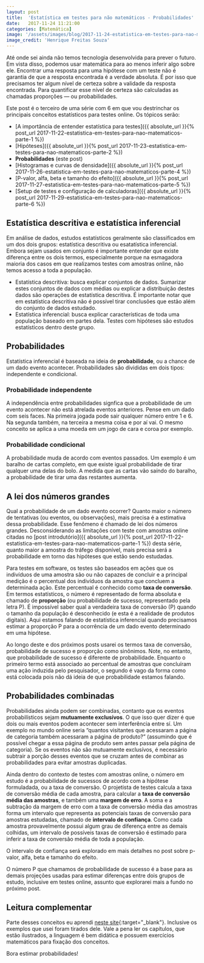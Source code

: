 ```yaml
---
layout: post
title:  'Estatística em testes para não matemáticos - Probabilidades'
date:   2017-11-24 11:21:00
categories: [Matemática]
image: '/assets/images/blog/2017-11-24-estatistica-em-testes-para-nao-matematicos-part-3-featured.jpg'
image_credit: 'Henrique Freitas Souza'
---
```


Até onde sei ainda não temos tecnologia desenvolvida para prever o futuro. Em vista disso, podemos usar matemática para ao menos inferir algo sobre ele. Encontrar uma resposta para uma hipótese com um teste não é garantia de que a resposta encontrada é a verdade absoluta. É por isso que precisamos ter algum nível de certeza sobre a validade da resposta encontrada. Para quantificar esse nível de certeza são calculadas as chamadas proporções — ou probabilidades.

<!--more-->

Este post é o terceiro de uma série com 6 em que vou destrinchar os principais conceitos estatísticos para testes online. Os tópicos serão:

- [A importância de entender estatística para testes]({{ absolute_url }}{% post_url 2017-11-22-estatistica-em-testes-para-nao-matematicos-parte-1 %})
- [Hipóteses]({{ absolute_url }}{% post_url 2017-11-23-estatistica-em-testes-para-nao-matematicos-parte-2 %})
- **Probabilidades** (este post)
- [Histogramas e curvas de densidade]({{ absolute_url }}{% post_url 2017-11-26-estatistica-em-testes-para-nao-matematicos-parte-4 %})
- [P-valor, alfa, beta e tamanho do efeito]({{ absolute_url }}{% post_url 2017-11-27-estatistica-em-testes-para-nao-matematicos-parte-5 %})
- [Setup de testes e configuração de calculadoras]({{ absolute_url }}{% post_url 2017-11-29-estatistica-em-testes-para-nao-matematicos-parte-6 %})

## Estatística descritiva e estatística inferencial

Em análise de dados, estudos estatísticos geralmente são classificados em um dos dois grupos: estatística descritiva ou esatatística inferencial. Embora sejam usados em conjunto é importante entender que existe diferença entre os dois termos, especialmente porque na esmagadora maioria dos casos em que realizamos testes com amostras online, não temos acesso a toda a população.

- Estatística descritiva: busca explicar conjuntos de dados. Sumarizar estes conjuntos de dados com médias ou explicar a distribuição destes dados são operações de estatística descritiva. É importante notar que em estatística descritiva não é possível tirar conclusões que estão além do conjunto de dados estudado.
- Estatística inferencial: busca explicar características de toda uma população baseado em partes dela. Testes com hipóteses são estudos estatísticos dentro deste grupo.

## Probabilidades

Estatística inferencial é baseada na ideia de **probabilidade**, ou a chance de um dado evento acontecer. Probabilidades são divididas em dois tipos: independente e condicional.

### Probabilidade independente

A independência entre probabilidades signfica que a probabilidade de um evento acontecer não está atrelada eventos anteriores. Pense em um dado com seis faces. Na primeira jogada pode sair qualquer número entre 1 e 6. Na segunda também, na terceira a mesma coisa e por aí vai. O mesmo conceito se aplica a uma moeda em um jogo de cara e coroa por exemplo.

### Probabilidade condicional

A probabilidade muda de acordo com eventos passados. Um exemplo é um baralho de cartas completo, em que existe igual probabilidade de tirar qualquer uma delas do bolo. A medida que as cartas vão saíndo do baralho, a probabilidade de tirar uma das restantes aumenta.

## A lei dos números grandes

Qual a probabilidade de um dado evento ocorrer? Quanto maior o número de tentativas (ou eventos, ou observações), mais precisa é a estimativa dessa probabilidade. Esse fenômeno é chamado de lei dos números grandes. Desconsiderando as limitações com teste com amostras online citadas no [post introdutório]({{ absolute_url }}{% post_url 2017-11-22-estatistica-em-testes-para-nao-matematicos-parte-1 %}) desta série, quanto maior a amostra do tráfego disponível, mais precisa será a probabilidade em torno das hipóteses que estão sendo estudadas.

Para testes em software, os testes são baseados em ações que os indivíduos de uma amostra são ou não capazes de concluir e a principal medição é o percentual dos indivíduos da amostra que concluem a determinada ação. Este percentual é conhecido como **taxa de conversão**. Em termos estatísticos, o número é representado de forma absoluta e chamado de **proporção** (ou probabilidade de sucesso, representado pela letra P). É impossível saber qual a verdadeira taxa de conversão (P) quando o tamanho da população é desconhecido (e esta é a realidade de produtos digitais). Aqui estamos falando de estatística inferencial quando precisamos estimar a proporção P para a ocorrência de um dado evento determinado em uma hipótese.

Ao longo deste e dos próximos posts usarei os termos taxa de conversão, probabilidade de sucesso e proporção como sinônimos. Note, no entanto, que probabilidade de sucesso é diferente de probabilidade. Enquanto o primeiro termo está associado ao percentual de amostras que concluíram uma ação induzida pelo pesquisador, o segundo é vago da forma como está colocada pois não dá ideia de que probabilidade estamos falando.

## Probabilidades combinadas

Probabilidades ainda podem ser combinadas, contanto que os eventos probabilísticos sejam **mutuamente exclusívos**. O que isso quer dizer é que dois ou mais eventos podem acontecer sem interferência entre sí. Um exemplo no mundo online seria “quantos visitantes que acessaram a página de categoria também acessaram a página de produto?” (assumindo que é possível chegar a essa página de produto sem antes passar pela página de categoria). Se os eventos não são mutuamente exclusívos, é necessário subtrair a porção desses eventos que se cruzam antes de combinar as probabilidades para evitar amostras duplicadas.

Ainda dentro do contexto de testes com amostras online, o número em estudo é a probabilidade de sucessos de acordo com a hipótese formuladada, ou a taxa de conversão. O projetista de testes calcula a taxa de conversão média de cada amostra, para calcular a **taxa de conversão média das amostras**, e também uma **margem de erro**. A soma e a subtração da margem de erro com a taxa de conversão média das amostras forma um intervalo que representa as potenciais taxas de conversão para amostras estudadas, chamado de **intervalo de confiança**. Como cada amostra provavelmente possui algum grau de diferença entre as demais colhidas, um intervalo de possíveis taxas de conversão é estimado para inferir a taxa de conversão média de toda a população.

O intervalo de confiança será explorado em mais detalhes no post sobre p-valor, alfa, beta e tamanho do efeito.

O número P que chamamos de probabilidade de sucesso é a base para as demais projeções usadas para estimar diferenças entre dois grupos de estudo, inclusive em testes online, assunto que explorarei mais a fundo no próximo post.

## Leitura complementar

Parte desses conceitos eu aprendi [neste site](http://jukebox.esc13.net/untdeveloper/RM/Stats_Module_2/){:target="\_blank"}. Inclusive os exemplos que usei foram tirados dele. Vale a pena ler os capítulos, que estão ilustrados, a linguagem é bem didática e possuem exercícios matemáticos para fixação dos conceitos.

Bora estimar probabilidades!
